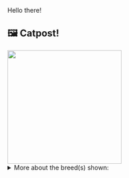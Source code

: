 Hello there!



## 🖼️ Catpost!

<sub>
    <img src="https://cdn2.thecatapi.com/images/m1TeHn2dH.jpg" height="256">
</sub>


<details>
<summary>More about the breed(s) shown:</summary>

Breed: Arabian Mau

Description: Arabian Mau cats are social and energetic. Due to their energy levels, these cats do best in homes where their owners will be able to provide them with plenty of playtime, attention and interaction from their owners. These kitties are friendly, intelligent, and adaptable, and will even get along well with other pets and children.

Links:
<ul>
  <li>CFA None available</li>
  <li>Wikipedia https://en.wikipedia.org/wiki/Arabian_Mau</li>
</ul> 

</details>
